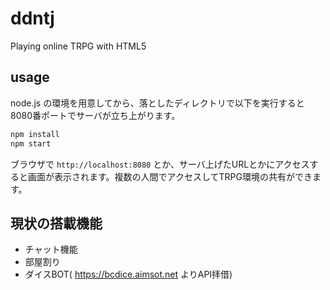 # ddntj

Playing online TRPG with HTML5

## usage

node.js の環境を用意してから、落としたディレクトリで以下を実行すると8080番ポートでサーバが立ち上がります。

```bash
npm install
npm start
```

ブラウザで `http://localhost:8080` とか、サーバ上げたURLとかにアクセスすると画面が表示されます。複数の人間でアクセスしてTRPG環境の共有ができます。

## 現状の搭載機能

* チャット機能
* 部屋割り
* ダイスBOT( https://bcdice.aimsot.net よりAPI拝借)
